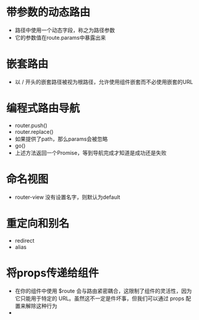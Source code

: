 # 带参数的动态路由
- 路径中使用一个动态字段，称之为路径参数
- 它的参数值在route.params中暴露出来

# 嵌套路由
- 以 / 开头的嵌套路径被视为根路径，允许使用组件嵌套而不必使用嵌套的URL

# 编程式路由导航
- router.push()
- router.replace()
- 如果提供了path，那么params会被忽略
- go()
- 上述方法返回一个Promise，等到导航完成才知道是成功还是失败

# 命名视图
- router-view   没有设置名字，则默认为default

# 重定向和别名
- redirect
- alias

# 将props传递给组件
- 在你的组件中使用 $route 会与路由紧密耦合，这限制了组件的灵活性，因为它只能用于特定的 URL。虽然这不一定是件坏事，但我们可以通过 props 配置来解除这种行为
- 